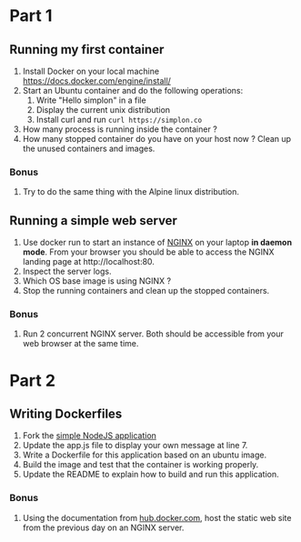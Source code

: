 # Part 1
## Running my first container

1. Install Docker on your local machine https://docs.docker.com/engine/install/
1. Start an Ubuntu container and do the following operations:
   1. Write "Hello simplon" in a file
   1. Display the current unix distribution
   1. Install curl and run `curl https://simplon.co` 
1. How many process is running inside the container ?
1. How many stopped container do you have on your host now ? Clean up the unused containers and images.

### Bonus
1. Try to do the same thing with the Alpine linux distribution.


## Running a simple web server
1. Use docker run to start an instance of [NGINX](https://hub.docker.com/_/nginx/) on your laptop **in daemon mode**. From your browser you should be able to access the NGINX landing page at http://localhost:80.
2. Inspect the server logs.
3. Which OS base image is using NGINX ?
4. Stop the running containers and clean up the stopped containers.

### Bonus
1. Run 2 concurrent NGINX server. Both should be accessible from your web browser at the same time.

# Part 2

## Writing Dockerfiles

1. Fork the [simple NodeJS application](https://github.com/jdassonvil/simple-node-app)
2. Update the app.js file to display your own message at line 7.
3. Write a Dockerfile for this application based on an ubuntu image.
4. Build the image and test that the container is working properly.
5. Update the README to explain how to build and run this application.

### Bonus
1. Using the documentation from [hub.docker.com](https://hub.docker.com/_/nginx/), host the static web site from the previous day on an NGINX server.
